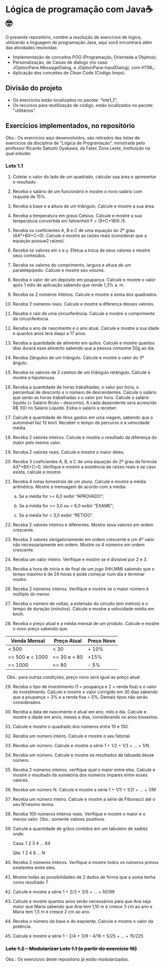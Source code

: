 # Lógica de programação com Java:coffee::nerd_face:

O presente repositório, contém a resolução de exercícios de lógica, utilizando a linguagem de programação Java, aqui você encontrará além das atividades resolvidas:

- Implementação de conceitos POO (Programação, Orientada a Objetos);
- Personalização, de Caixas de diálogo (no caso: JOptionPane.MessageDialog, e JOptionPane.InputDialog), com HTML;
- Aplicação dos conceitos de Clean Code (Código limpo).

## Divisão do projeto

- Os exercícios estão localizados no pacote: "lote1_1";
- Os recursos para reutilização de código, estão localizados no pacote: "utilitários".



## Exercícios implementados, no repositório

Obs.: Os exercícios aqui desenvolvidos, são retirados das listas de exercícios da disciplina de "Lógica de Programação",  ministrada pelo professor Ricardo Satoshi Oyakawa, da Fatec Zona Leste, instituição na qual estudei.



### Lote 1.1 

1. Coletar o valor do lado de um quadrado, calcular sua área e apresentar o  resultado.

2. Receba o salário de um funcionário e mostre o novo salário com reajuste  de 15%. 

3. Receba a base e a altura de um triângulo. Calcule e mostre a sua área.

4. Receba a temperatura em graus Celsius. Calcule e mostre a sua  temperatura convertida em fahrenheit F = (9*C+160) /5. 

5. Receba os coeficientes A, B e C de uma equação do 2º grau  (AX²+BX+C=0). Calcule e mostre as raízes reais (considerar que a  equação possue2 raízes).

6. Receba os valores em x e y. Efetua a troca de seus valores e mostre seus  conteúdos.

7. Receba os valores do comprimento, largura e altura de um paralelepípedo.  Calcule e mostre seu volume.

8. Receba o valor de um depósito em poupança. Calcule e mostre o valor  após 1 mês de aplicação sabendo que rende 1,3% a. m.

9. Receba os 2 números inteiros. Calcule e mostre a soma dos quadrados.

10. Receba 2 números reais. Calcule e mostre a diferença desses valores. 

11. Receba o raio de uma circunferência. Calcule e mostre o comprimento da  circunferência. 

12. Receba o ano de nascimento e o ano atual. Calcule e mostre a sua idade e  quantos anos terá daqui a 17 anos. 

13. Receba a quantidade de alimento em quilos. Calcule e mostre quantos dias  durará esse alimento sabendo que a pessoa consome 50g ao dia. 

14. Receba 2ângulos de um triângulo. Calcule e mostre o valor do 3º ângulo. 

15. Receba os valores de 2 catetos de um triângulo retângulo. Calcule e mostre  a hipotenusa.

16. Receba a quantidade de horas trabalhadas, o valor por hora, o percentual  de desconto e o número de descendentes. Calcule o salário que serão as  horas trabalhadas x o valor por hora. Calcule o salário líquido (= Salário  Bruto – desconto). A cada dependente será acrescido R$ 100 no Salário  Líquido. Exiba o salário a receber. 

17. Calcule a quantidade de litros gastos em uma viagem, sabendo que o  automóvel faz 12 km/l. Receber o tempo de percurso e a velocidade média. 

18. Receba 2 valores inteiros. Calcule e mostre o resultado da diferença do  maior pelo menos valor. 

19. Receba 2 valores reais. Calcule e mostre o maior deles. 

20. Receba 3 coeficientes A, B, e C de uma equação do 2º grau da fórmula  AX²+BX+C=0. Verifique e mostre a existência de raízes reais e se caso  exista, calcule e mostre.

21. Receba 4 notas bimestrais de um aluno. Calcule e mostre a média aritmética.  Mostre a mensagem de acordo com a média: 

    ​	a. Se a média for >= 6,0 exibir “APROVADO”; 

    ​	b. Se a média for >= 3,0 ou < 6,0 exibir “EXAME”;

    ​	c. Se a média for < 3,0 exibir “RETIDO”. 

22. Receba 2 valores inteiros e diferentes. Mostre seus valores em ordem  crescente. 

23. Receba 3 valores obrigatoriamente em ordem crescente e um 4º valor não  necessariamente em ordem. Mostre os 4 números em ordem crescente. 

24. Receba um valor inteiro. Verifique e mostre se é divisível por 2 e 3. 

25. Receba a hora de início e de final de um jogo (HH,MM) sabendo que o  tempo máximo é de 24 horas e pode começar num dia e terminar noutro. 

26. Receba 2 números inteiros. Verifique e mostre se o maior número é múltiplo  do menor. 

27. Receba o número de voltas, a extensão do circuito (em metros) e o tempo de  duração (minutos). Calcule e mostre a velocidade média em km/h. 

28. Receba o preço atual e a média mensal de um produto. Calcule e mostre o  novo preço sabendo que:            

| Venda Mensal    | Preço Atual  | Preço Novo |
| --------------- | ------------ | ---------- |
| < 500           | < 30         | + 10%      |
| >= 500 e < 1000 | >= 30 e < 80 | +15%       |
| >= 1000         | >= 80        | - 5%       |

​		Obs.: para outras condições, preço novo será igual ao preço atual.

29. Receba o tipo de investimento (1 = poupança e 2 = renda fixa) e o valor do  investimento. Calcule e mostre o valor corrigido em 30 dias sabendo que a  poupança = 3% e a renda fixa = 5%. Demais tipos não serão considerados.

30. Receba a data de nascimento e atual em ano, mês e dia. Calcule e mostre a  idade em anos, meses e dias, considerando os anos bissextos. 

31. Calcule e mostre o quadrado dos números entre 10 e 150. 

32. Receba um número inteiro. Calcule e mostre o seu fatorial.

33. Receba um número. Calcule e mostre a série 1 + 1/2 + 1/3 + ... + 1/N.

34. Receba um número. Calcule e mostre os resultados da tabuada desse número.

35. Receba 2 números inteiros, verifique qual o maior entre eles. Calcule e  mostre o resultado da somatória dos números ímpares entre esses valores. 

36. Receba um número N. Calcule e mostre a série 1 + 1/1! + 1/2! + ... + 1/N! 

37. Receba um número inteiro. Calcule e mostre a série de Fibonacci até o seu  N’nésimo termo. 

38. Receba 100 números inteiros reais. Verifique e mostre o maior e o menos  valor. Obs.: somente valores positivos. 

39. Calcule a quantidade de grãos contidos em um tabuleiro de xadrez onde:

    Casa: 1 2 3 4 ... 64 

    Qte: 1 2 4 8   ... N 

40. Receba 2 números inteiros. Verifique e mostre todos os números primos  existentes entre eles. 

41. Mostre todas as possibilidades de 2 dados de forma que a soma tenha como  resultado 7. 

42. Calcule e mostre a série 1 + 2/3 + 3/5 + ... + 50/99 

43. Calcule e mostre quantos anos serão necessários para que Ana seja maior que  Maria sabendo que Ana tem 1,10 m e cresce 3 cm ao ano e Maria tem 1,5 m  e cresce 2 cm ao ano. 

44. Receba o número da base e do expoente. Calcule e mostre o valor da  potência.

45. Calcule e mostre a série 1 – 2/4 + 3/9 – 4/16 + 5/25 + ... + 15/225



### ~~Lote 1.2 - Modularizar Lote 1.1 (a partir do exercício 16)~~ 

Obs.: Os exercícios deste repositório já estão modularizados.